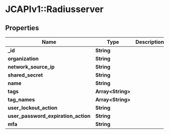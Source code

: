 # JCAPIv1::Radiusserver

## Properties
Name | Type | Description | Notes
------------ | ------------- | ------------- | -------------
**_id** | **String** |  | [optional] 
**organization** | **String** |  | [optional] 
**network_source_ip** | **String** |  | [optional] 
**shared_secret** | **String** |  | [optional] 
**name** | **String** |  | [optional] 
**tags** | **Array&lt;String&gt;** |  | [optional] 
**tag_names** | **Array&lt;String&gt;** |  | [optional] 
**user_lockout_action** | **String** |  | [optional] 
**user_password_expiration_action** | **String** |  | [optional] 
**mfa** | **String** |  | [optional] 


